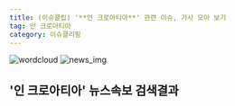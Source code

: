 ```yaml
---
title: (이슈클립) '**인 크로아티아**' 관련 이슈, 기사 모아 보기
tag: 인 크로아티아
category: 이슈클리핑
---
```

![wordcloud](https://s3.ap-northeast-2.amazonaws.com/lyrics101-wordcloud/2018-09-12-1536711924.png)
![news_img](https://user-images.githubusercontent.com/42597476/44507050-1206f400-a6e4-11e8-8d98-7ffbfebb353f.png)
## **'**인 크로아티아**'** 뉴스속보 검색결과

